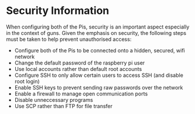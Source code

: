 # Security Information

When configuring both of the Pis, security is an important aspect especially in the context of guns. Given the emphasis on security, the following steps must be taken to help prevent unauthorised access:

- Configure both of the Pis to be connected onto a hidden, secured, wifi network
- Change the default password of the raspberry pi user
- Use local accounts rather than default root accounts
- Configure SSH to only allow certain users to access SSH (and disable root login)
- Enable SSH keys to prevent sending raw passwords over the network
- Enable a firewall to manage open communication ports
- Disable unneccessary programs
- Use SCP rather than FTP for file transfer